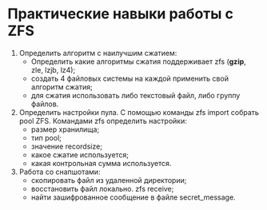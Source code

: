# Практические навыки работы с ZFS
1. Определить алгоритм с наилучшим сжатием:
    * Определить какие алгоритмы сжатия поддерживает zfs (**gzip**, zle, lzjb, lz4);
    * создать 4 файловых системы на каждой применить свой алгоритм сжатия;
    * для сжатия использовать либо текстовый файл, либо группу файлов.
2. Определить настройки пула.
 С помощью команды zfs import собрать pool ZFS.
 Командами zfs определить настройки:
    - размер хранилища;
    - тип pool;
    - значение recordsize;
    - какое сжатие используется;
    - какая контрольная сумма используется.
3.  Работа со снапшотами:
    * скопировать файл из удаленной директории;
    * восстановить файл локально. zfs receive;
    * найти зашифрованное сообщение в файле secret_message.
